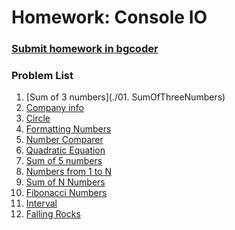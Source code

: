 Homework: Console IO
====================

### [Submit homework in bgcoder](http://bgcoder.com/Contests/311/CSharp-Fundamentals-04-Console-Input-and-Output)

### Problem List

1. [Sum of 3 numbers](./01. SumOfThreeNumbers)
1. [Company info](./02.CompanyInfo)
1. [Circle](./03.Circle)
1. [Formatting Numbers](./04.FormattingNumbers)
1. [Number Comparer](./05.NumberComparer)
1. [Quadratic Equation](./06.QuadraticEquation)
1. [Sum of 5 numbers](./07.SumOfFiveNumbers)
1. [Numbers from 1 to N](./08.NumbersFromOneToN)
1. [Sum of N Numbers](./09.SumOfNNumbers)
1. [Fibonacci Numbers](./10.FibonacciNumbers)
1. [Interval](./11.Interval)
1. [Falling Rocks](./12.FallingRocks)
